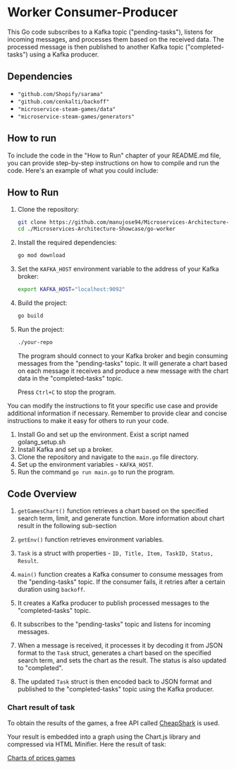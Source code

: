 # Worker Consumer-Producer

This Go code subscribes to a Kafka topic ("pending-tasks"), listens for incoming messages, and processes them based on the received data. The processed message is then published to another Kafka topic ("completed-tasks") using a Kafka producer.

## Dependencies

- `"github.com/Shopify/sarama"`
- `"github.com/cenkalti/backoff"`
- `"microservice-steam-games/data"`
- `"microservice-steam-games/generators"`

## How to run

To include the code in the "How to Run" chapter of your README.md file, you can provide step-by-step instructions on how to compile and run the code. Here's an example of what you could include:

## How to Run

1. Clone the repository:

   ```bash
   git clone https://github.com/manujose94/Microservices-Architecture-Showcase.git
   cd ./Microservices-Architecture-Showcase/go-worker
   ```

2. Install the required dependencies:

   ```bash
   go mod download
   ```

3. Set the `KAFKA_HOST` environment variable to the address of your Kafka broker:

   ```bash
   export KAFKA_HOST="localhost:9092"
   ```

4. Build the project:

   ```bash
   go build
   ```

5. Run the project:

   ```bash
   ./your-repo
   ```

   The program should connect to your Kafka broker and begin consuming messages from the "pending-tasks" topic. It will generate a chart based on each message it receives and produce a new message with the chart data in the "completed-tasks" topic.

   Press `Ctrl+C` to stop the program.

You can modify the instructions to fit your specific use case and provide additional information if necessary. Remember to provide clear and concise instructions to make it easy for others to run your code.

1. Install Go and set up the environment. Exist a script named golang_setup.sh
2. Install Kafka and set up a broker.
3. Clone the repository and navigate to the `main.go` file directory.
4. Set up the environment variables - `KAFKA_HOST`.
5. Run the command `go run main.go` to run the program.

## Code Overview

1. `getGamesChart()` function retrieves a chart based on the specified search term, limit, and generate function. More information about chart result in the following sub-section

2. `getEnv()` function retrieves environment variables.

3. `Task` is a struct with properties - `ID, Title, Item, TaskID, Status, Result`.

4. `main()` function creates a Kafka consumer to consume messages from the "pending-tasks" topic. If the consumer fails, it retries after a certain duration using `backoff`.

5. It creates a Kafka producer to publish processed messages to the "completed-tasks" topic.

6. It subscribes to the "pending-tasks" topic and listens for incoming messages.

7. When a message is received, it processes it by decoding it from JSON format to the `Task` struct, generates a chart based on the specified search term, and sets the chart as the result. The status is also updated to "completed". 

8. The updated `Task` struct is then encoded back to JSON format and published to the "completed-tasks" topic using the Kafka producer.

### Chart result of task

To obtain the results of the games, a free API called [CheapShark](https://www.cheapshark.com) is used.

Your result is embedded into a graph using the Chart.js library and compressed via HTML Minifier. Here the result of task:

[Charts of prices games](../docs/result_task_worker.png)